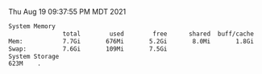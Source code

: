 Thu Aug 19 09:37:55 PM MDT 2021
```bash
System Memory
               total        used        free      shared  buff/cache   available
Mem:           7.7Gi       676Mi       5.2Gi       8.0Mi       1.8Gi       6.7Gi
Swap:          7.6Gi       109Mi       7.5Gi
System Storage
623M	.
```
```bash
